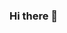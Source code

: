 ### Hi there 👋

<!--
### Hi there! I'm MaKayla. 🙋🏾‍♀️

Self taught analyst. 
Former claims adjuster. 

Tools: SQL, Tableau, Power BI 
Skills: Data Cleaning and Wrangling, Data Analysis, Data Visualization, Relationtional Databases 

Currently :
- Learning database administration and database design 
- Advancing SQL and Tableau skills 
- Brushing up on Python 


📫 How to reach me: 
https://www.linkedin.com/in/makaylatyndal/
-->
